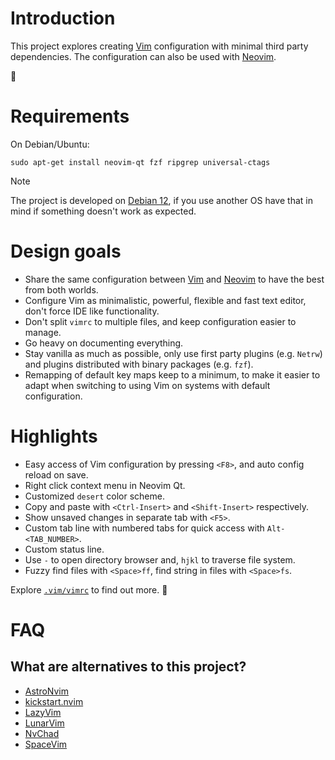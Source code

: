 # Introduction

This project explores creating [Vim](https://www.vim.org/) configuration with minimal third party dependencies. The configuration can also be used with [Neovim](https://neovim.io/).

🦔

# Requirements

On Debian/Ubuntu:

    sudo apt-get install neovim-qt fzf ripgrep universal-ctags

> [!NOTE]
> The project is developed on [Debian 12](https://www.debian.org/), if you use another OS have that in mind if something doesn't work as expected.

# Design goals

- Share the same configuration between [Vim](https://www.vim.org/) and [Neovim](https://neovim.io/) to have the best from both worlds.
- Configure Vim as minimalistic, powerful, flexible and fast text editor, don't force IDE like functionality.
- Don't split `vimrc` to multiple files, and keep configuration easier to manage.
- Go heavy on documenting everything.
- Stay vanilla as much as possible, only use first party plugins (e.g. `Netrw`) and plugins distributed with binary packages (e.g. `fzf`).
- Remapping of default key maps keep to a minimum, to make it easier to adapt when switching to using Vim on systems with default configuration.

# Highlights

- Easy access of Vim configuration by pressing `<F8>`, and auto config reload on save.
- Right click context menu in Neovim Qt.
- Customized `desert` color scheme.
- Copy and paste with `<Ctrl-Insert>` and `<Shift-Insert>` respectively.
- Show unsaved changes in separate tab with `<F5>`.
- Custom tab line with numbered tabs for quick access with `Alt-<TAB_NUMBER>`.
- Custom status line.
- Use `-` to open directory browser and, `hjkl` to traverse file system.
- Fuzzy find files with `<Space>ff`, find string in files with `<Space>fs`.

Explore [`.vim/vimrc`](.vim/vimrc) to find out more. 🦔

# FAQ

## What are alternatives to this project?

- [AstroNvim](https://astronvim.com/)
- [kickstart.nvim](https://github.com/nvim-lua/kickstart.nvim)
- [LazyVim](https://www.lazyvim.org/)
- [LunarVim](https://www.lunarvim.org/)
- [NvChad](https://nvchad.com/)
- [SpaceVim](https://spacevim.org/)
